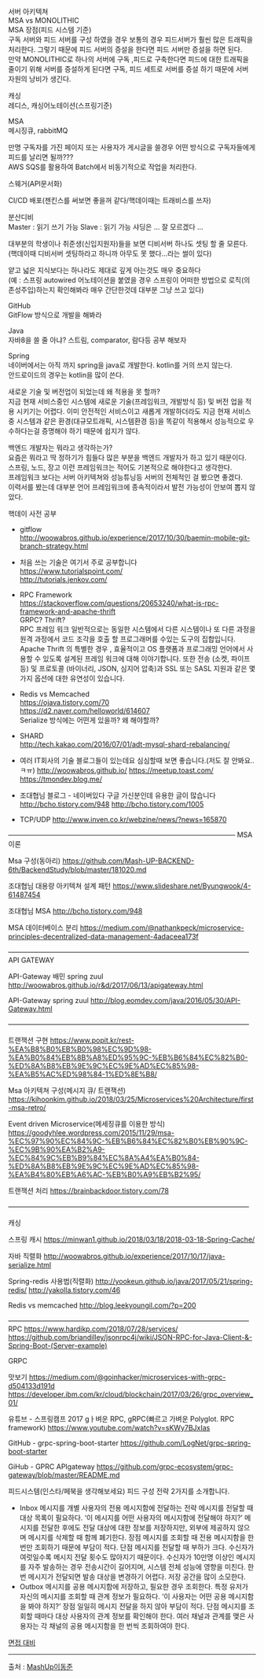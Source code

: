 서버 아키텍쳐  
MSA vs MONOLITHIC  
MSA 장점(피드 시스템 기준)  
구독 서버와 피드 서버를 구성 하였을 경우 보통의 경우 피드서버가 훨씬 많은 트래픽을 처리한다. 그렇기 때문에 피드 서버의 증설을 한다면 피드 서버만 증설을 하면 된다.  
만약 MONOLITHIC로 하나의 서버에 구독 ,피드로 구축한다면 피드에 대한 트래픽을 줄이기 위해 서버를 증설하게 된다면 구독, 피드 세트로 서버를 증설 하기 때문에 서버 자원의 낭비가 생긴다.  

캐싱  
레디스, 캐싱어노테이션(스프링기준)  

MSA  
메시징큐, rabbitMQ  

만명 구독자를 가진 페이지 또는 사용자가 게시글을 쓸경우 어떤 방식으로 구독자들에게 피드를 날리면 될까???  
AWS SQS를 활용하여 Batch에서 비동기적으로 작업을 처리한다.  

스웨거(API문서화)  

CI/CD 배포(젠킨스를 써보면 좋을꺼 같다/핵데이때는 트래비스를 쓰자)  

분산디비  
Master : 읽기 쓰기 가능
Slave : 읽기 가능
샤딩은 ... 잘 모르겠다 ... 

대부분의 학생이나 취준생(신입지원자)들을 보면 디비서버 하나도 셋팅 할 줄 모른다.  
(핵데이때 디비서버 셋팅하라고 하니까 아무도 못 했다…라는 썰이 있다)  

얕고 넓은 지식보다는 하나라도 제대로 깊게 아는것도 매우 중요하다  
(예 : 스프링 autowired 어노테이션을 붙였을 경우 스프링이 어떠한 방법으로 로직(의존성주입)하는지 확인해봐라 매우 간단한것데 대부분 그냥 쓰고 있다)  

GitHub  
GitFlow 방식으로 개발을 해봐라  

Java  
자바8을 쓸 줄 아냐? 스트림, comparator, 람다등 공부 해보자  

Spring  
네이버에서는 아직 까지 spring을 java로 개발한다. kotlin를 거의 쓰지 않는다.  
안드로이드의 경우는 kotlin을 많이 쓴다.  

새로운 기술 및 버전업이 되었는데 왜 적용을 못 할까?  
지금 현재 서비스중인 시스템에 새로운 기술(프레임워크, 개발방식 등) 및 버전 업을 적용 시키기는 어렵다. 이미 안전적인 서비스이고 새롭게 개발하더라도 지금 현재 서비스중 시스템과 같은 환경(대규모트래픽, 시스템환경 등)을 똑같이 적용해서 성능적으로 우수하다는걸 증명해야 하기 때문에 쉽지가 않다.   

백엔드 개발자는 뭐라고 생각하는가?  
요즘은 뭐라고 딱 정하기가 힘들다 많은 부분을 백엔드 개발자가 하고 있기 때문이다.  
스프링, 노드, 장고 이런 프레임워크는 적어도 기본적으로 해야한다고 생각한다.  
프레임워크 보다는 서버 아키텍쳐와 성능튜닝등 서버의 전체적인 걸 봤으면 좋겠다.  
이력서를 봤는데 대부분 언어 프레임워크에 종속적이라서 발전 가능성이 안보여 뽑지 않았다.  

핵데이 사전 공부  
* gitflow  
http://woowabros.github.io/experience/2017/10/30/baemin-mobile-git-branch-strategy.html  

* 처음 쓰는 기술은 여기서 주로 공부합니다  
https://www.tutorialspoint.com/  
http://tutorials.jenkov.com/  

* RPC Framework  
https://stackoverflow.com/questions/20653240/what-is-rpc-framework-and-apache-thrift  
GRPC? Thrift?  
RPC 프레임 워크 일반적으로는 동일한 시스템에서 다른 시스템이나 또 다른 과정을 원격 과정에서 코드 조각을 호출 할 프로그래머를 수있는 도구의 집합입니다.  
Apache Thrift 의 특별한 경우 , 효율적이고 OS 플랫폼과 프로그래밍 언어에서 사용할 수 있도록 설계된 프레임 워크에 대해 이야기합니다. 또한 전송 (소켓, 파이프 등) 및 프로토콜 (바이너리, JSON, 심지어 압축)과 SSL 또는 SASL 지원과 같은 몇 가지 옵션에 대한 유연성이 있습니다.  

* Redis vs Memcached  
https://ojava.tistory.com/70  
https://d2.naver.com/helloworld/614607  
Serialize 방식에는 어떤게 있을까? 왜 해야할까?  

* SHARD  
http://tech.kakao.com/2016/07/01/adt-mysql-shard-rebalancing/  

* 여러 IT회사의 기술 블로그들이 있는데요 심심할때 보면 좋습니다.(저도 잘 안봐요..ㅋㅠ)
http://woowabros.github.io/
https://meetup.toast.com/
https://tmondev.blog.me/

* 조대협님 블로그 - 네이버있다 구글 가신분인데 유용한 글이 많습니다
http://bcho.tistory.com/948
http://bcho.tistory.com/1005

* TCP/UDP
http://www.inven.co.kr/webzine/news/?news=165870

—————————————————————————————————
MSA 이론

Msa 구성(동아리)
https://github.com/Mash-UP-BACKEND-6th/BackendStudy/blob/master/181020.md

조대협님 대용량 아키텍쳐 설계 패턴
https://www.slideshare.net/Byungwook/4-61487454

조대협님 MSA
http://bcho.tistory.com/948

MSA 데이터베이스 분리
https://medium.com/@nathankpeck/microservice-principles-decentralized-data-management-4adaceea173f

———————————————————————————————————
API GATEWAY

API-Gateway 배민 spring zuul
http://woowabros.github.io/r&d/2017/06/13/apigateway.html

API-Gateway spring zuul
http://blog.eomdev.com/java/2016/05/30/API-Gateway.html

———————————————————————————————————

트랜잭션 구현
https://www.popit.kr/rest-%EA%B8%B0%EB%B0%98%EC%9D%98-%EA%B0%84%EB%8B%A8%ED%95%9C-%EB%B6%84%EC%82%B0-%ED%8A%B8%EB%9E%9C%EC%9E%AD%EC%85%98-%EA%B5%AC%ED%98%84-1%ED%8E%B8/

Msa 아키텍쳐 구성(메시지 큐/ 트랜잭션)
https://kihoonkim.github.io/2018/03/25/Microservices%20Architecture/first-msa-retro/

Event driven Microservice(메세징큐를 이용한 방식)
https://goodyhlee.wordpress.com/2015/11/29/msa-%EC%97%90%EC%84%9C-%EB%B6%84%EC%82%B0%EB%90%9C-%EC%9B%90%EA%B2%A9-%EC%84%9C%EB%B9%84%EC%8A%A4%EA%B0%84-%ED%8A%B8%EB%9E%9C%EC%9E%AD%EC%85%98-%EA%B4%80%EB%A6%AC-%EB%B0%A9%EB%B2%95/

트랜잭션 처리
https://brainbackdoor.tistory.com/78

———————————————————————————————————

캐싱

스프링 캐시
https://minwan1.github.io/2018/03/18/2018-03-18-Spring-Cache/

자바 직렬화
http://woowabros.github.io/experience/2017/10/17/java-serialize.html

Spring-redis 사용법(직렬화)
http://yookeun.github.io/java/2017/05/21/spring-redis/
http://yakolla.tistory.com/46

Redis vs memcached
http://blog.leekyoungil.com/?p=200

———————————————————————————————————
RPC
https://www.hardikp.com/2018/07/28/services/
https://github.com/briandilley/jsonrpc4j/wiki/JSON-RPC-for-Java-Client-&-Spring-Boot-(Server-example)


GRPC

맛보기
https://medium.com/@goinhacker/microservices-with-grpc-d504133d191d
https://developer.ibm.com/kr/cloud/blockchain/2017/03/26/grpc_overview_01/

유튜브 - 스프링캠프 2017 gㅏ벼운 RPC, gRPC(빠르고 가벼운 Polyglot. RPC framework)
https://www.youtube.com/watch?v=sKWy7BJxIas

GitHub - grpc-spring-boot-starter
https://github.com/LogNet/grpc-spring-boot-starter

GiHub - GPRC APIgateway
https://github.com/grpc-ecosystem/grpc-gateway/blob/master/README.md

피드시스템(인스타/페북을 생각해보세요)
피드 구성 전략 2가지를 소개합니다.
- Inbox
메시지를 개별 사용자의 전용 메시지함에 전달하는 전략
메시지를 전달할 때 대상 목록이 필요하다.
‘이 메시지를 어떤 사용자의 메시지함에 전달해야 하지?’
메시지를 전달한 후에도 전달 대상에 대한 정보를 저장하지만, 외부에 제공하지 않으며 메시지를 삭제할 때 함께 폐기한다.
장점
메시지를 조회할 때 전용 메시지함을 한번만 조회하기 때문에 부담이 적다.
단점
메시지를 전달할 때 부하가 크다.
수신자가 여럿일수록 메시지 전달 횟수도 많아지기 때문이다.
수신자가 10만명 이상인 메시지를 자주 발송하는 경우 전송시간이 길어지며, 시스템 전체 성능에 영향을 미친다.
한번 메시지가 전달되면 발송 대상을 변경하기 어렵다.
저장 공간을 많이 소모한다.
- Outbox
메시지를 공용 메시지함에 저장하고, 필요한 경우 조회한다.
특정 유저가 자신의 메시지를 조회할 때 관계 정보가 필요하다.
‘이 사용자는 어떤 공용 메시지함을 봐야 하지?’
장점
일일히 메시지 전달을 하지 않아 부담이 적다.
단점
메시지를 조회할 때마다 대상 사용자의 관계 정보를 확인해야 한다.
여러 채널과 관계를 맺은 사용자는 각 채널의 공용 메시지함을 한 번씩 조회하여야 한다.

[면접 대비](https://github.com/WeareSoft/tech-interview)

---
출처 : [MashUp이동준](https://github.com/korea8378)